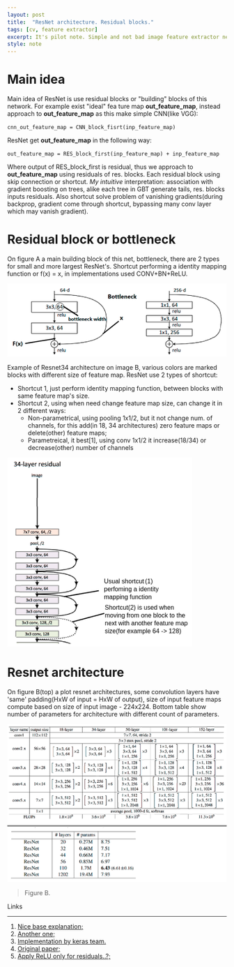 ```yaml
---
layout: post
title:  "ResNet architecture. Residual blocks."
tags: [cv, feature extractor]
excerpt: It's pilot note. Simple and not bad image feature extractor network with low count of parameters that realise powerful idea of skip connections.
style: note
---
```

# Main idea

Main idea of ResNet is use residual blocks or "building" blocks of this network. For example exist "ideal"
fea ture map __out_feature_map__, instead approach to __out_feature_map__ as this make simple CNN(like VGG):

```
cnn_out_feature_map = CNN_block_fisrt(inp_feature_map)
```

ResNet get __out_feature_map__ in the following way:

```
out_feature_map = RES_block_first(inp_feature_map) + inp_feature_map
```

Where output of RES_block_first is residual, thus we approach to __out_feature_map__ using residuals of res. blocks.
Each residual block using skip connection or shortcut. *My intuitive* interpretation: association with
gradient boosting on trees, alike each tree in GBT generate tails, res. blocks inputs residuals. 
Also shortcut solve problem of vanishing gradients(during backprop, gradient come through shortcut, bypassing many conv layer which may
vanish gradient).

# Residual block or bottleneck

On figure A a main building block of this net, bottleneck, there are 2 types for small and more largest ResNet's. Shortcut performing a 
identity mapping function or f(x) = x, in implementations used CONV+BN+ReLU.

![resnet-a](/images/resnet/resnet-a.png)

Example of Resnet34 architecture on image B, various colors are marked blocks with different size of feature map. ResNet
use 2 types of shortcut:
* Shortcut 1, just perform identity mapping function, between blocks with same feature map's size.
* Shortcut 2, using when need change feature map size, can change it in 2 different ways:
  * Non-parametrical, using pooling 1x1/2, but it not change num. of channels, for this add(in 18, 34 architectures) zero feature maps or delete(other) feature maps;
  * Parametreical, it best[1], using conv 1x1/2 it increase(18/34) or decrease(other) number of channels

![resnet-b](/images/resnet/resnet-b.png)

# Resnet architecture

On figure B(top) a plot resnet architectures, some convolution layers have 'same' padding(HxW of input = HxW of output),
size of input feature maps compute based on size of input image - 224x224. Bottom table show number of parameters
for architecture with different count of parameters.

![resnet-c](/images/resnet/resnet-c.png)

> Figure B.

Links

***

1. [Nice base explanation;](https://towardsdatascience.com/intuition-behind-residual-neural-networks-fa5d2996b2c7)
2. [Another one;](https://neurohive.io/ru/vidy-nejrosetej/resnet-34-50-101)
3. [Implementation by keras team.](https://github.com/keras-team/keras-applications/blob/master/keras_applications/resnet50.py)
4. [Original paper;](https://arxiv.org/pdf/1512.03385.pdf)
5. [Apply ReLU only for residuals..?;](https://arxiv.org/pdf/1603.05027.pdf)


